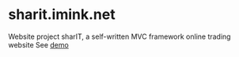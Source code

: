 # sharit.imink.net
Website project sharIT, a self-written MVC framework online trading website
See [demo][1]

[1]: http://sharit.imink.net

